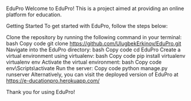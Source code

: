 EduPro
Welcome to EduPro! This is a project aimed at providing an online platform for education.

Getting Started
To get started with EduPro, follow the steps below:

Clone the repository by running the following command in your terminal:
bash
Copy code
git clone https://github.com/UlugbekErkinov/EduPro.git
Navigate into the EduPro directory:
bash
Copy code
cd EduPro
Create a virtual environment using virtualenv:
bash
Copy code
pip install virtualenv
virtualenv env
Activate the virtual environment:
bash
Copy code
env\Scripts\activate
Run the server:
Copy code
python manage.py runserver
Alternatively, you can visit the deployed version of EduPro at https://e-ducationpro.herokuapp.com/

Thank you for using EduPro!



